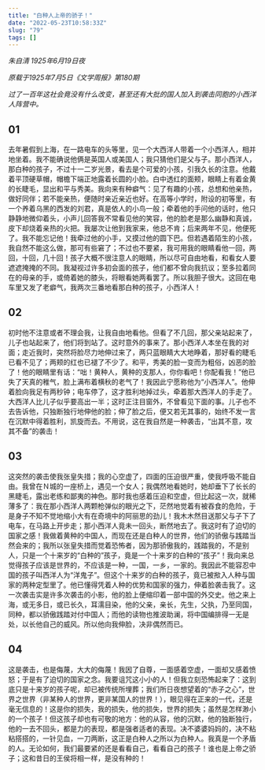 ```yaml
---
title: "白种人上帝的骄子！"
date: "2022-05-23T10:58:33Z"
slug: "79"
tags: []
---
```

*朱自清 1925年6月19日夜*

*原载于1925年7月5日《文学周报》第180期*

*过了一百年这社会竟没有什么改变，甚至还有大批的国人加入到袭击同胞的小西洋人阵营中。*

## 01

去年暑假到上海，在一路电车的头等里，见一个大西洋人带着一个小西洋人，相并地坐着。我不能确说他俩是英国人或美国人；我只猜他们是父与子。那小西洋人，那白种的孩子，不过十一二岁光景，看去是个可爱的小孩，引我久长的注意。他戴着平顶硬草帽，帽檐下端正地露着长圆的小脸。白中透红的面颊，眼睛上有着金黄的长睫毛，显出和平与秀美。我向来有种癖气：见了有趣的小孩，总想和他亲热，做好同伴；若不能亲热，便随时亲近亲近也好。在高等小学时，附设的初等里，有一个养着乌黑的西发的刘君，真是依人的小鸟一般；牵着他的手问他的话时，他只静静地微仰着头，小声儿回答我不常看见他的笑容，他的脸老是那么幽静和真诚，皮下却烧着亲热的火把。我屡次让他到我家来，他总不肯；后来两年不见，他便死了。我不能忘记他！我牵过他的小手，又摸过他的圆下巴。但若遇着陌生的小孩，我自然不能这么做，那可有些窘了；不过也不要紧，我可用我的眼睛看他一回，两回，十回，几十回！孩子大概不很注意人的眼睛，所以尽可自由地看，和看女人要遮遮掩掩的不同。我凝视过许多初会面的孩子，他们都不曾向我抗议；至多拉着同在的母亲的手，或倚着她的膝头，将眼看她两看罢了。所以我胆子很大。这回在电车里又发了老癖气，我两次三番地看那白种的孩子，小西洋人！

## 02

初时他不注意或者不理会我，让我自由地看他。但看了不几回，那父亲站起来了，儿子也站起来了，他们将到站了。这时意外的事来了。那小西洋人本坐在我的对面；走近我时，突然将脸尽力地伸过来了，两只蓝眼睛大大地睁着，那好看的睫毛已看不见了；两颊的红也已褪了不少了。和平，秀美的脸一变而为粗俗，凶恶的脸了！他的眼睛里有话：“咄！黄种人，黄种的支那人，你你看吧！你配看我！”他已失了天真的稚气，脸上满布着横秋的老气了！我因此宁愿称他为“小西洋人”。他伸着脸向我足有两秒钟；电车停了，这才胜利地掉过头，牵着那大西洋人的手走了。大西洋人比儿子似乎要高出一半；这时正注目窗外，不曾看见下面的事。儿子也不去告诉他，只独断独行地伸他的脸；伸了脸之后，便又若无其事的，始终不发一言在沉默中得着胜利，凯旋而去。不用说，这在我自然是一种袭击，“出其不意，攻其不备”的袭击！

## 03

这突然的袭击使我张皇失措；我的心空虚了，四面的压迫很严重，使我呼吸不能自由。我曾在Ｎ城的一座桥上，遇见一个女人；我偶然地看她时，她却垂下了长长的黑睫毛，露出老练和鄙夷的神色。那时我也感着压迫和空虚，但比起这一次，就稀薄多了：我在那小西洋人两颗枪弹似的眼光之下，茫然地觉着有被吞食的危险，于是身子不知不觉地缩小大有在奇境中的阿丽思的劲儿！我木木然目送那父与子下了电车，在马路上开步走；那小西洋人竟未一回头，断然地去了。我这时有了迫切的国家之感！我做着黄种的中国人，而现在还是白种人的世界，他们的骄傲与践踏当然会来的；我所以张皇失措而觉着恐怖者，因为那骄傲我的，践踏我的，不是别人，只是一个十来岁的“白种的”孩子，竟是一个十来岁的白种的“孩子”！我向来总觉得孩子应该是世界的，不应该是一种，一国，一乡，一家的。我因此不能容忍中国的孩子叫西洋人为“洋鬼子”。但这个十来岁的白种的孩子，竟已被揿入人种与国家的两种定型里了。他已懂得凭着人种的优势和国家的强力，伸着脸袭击我了。这一次袭击实是许多次袭击的小影，他的脸上便缩印着一部中国的外交史。他之来上海，或无多日，或已长久，耳濡目染，他的父亲，亲长，先生，父执，乃至同国，同种，都以骄傲践踏对付中国人；而他的读物也推波助澜，将中国编排得一无是处，以长他自己的威风。所以他向我伸脸，决非偶然而已。

## 04

这是袭击，也是侮蔑，大大的侮蔑！我因了自尊，一面感着空虚，一面却又感着愤怒；于是有了迫切的国家之念。我要诅咒这小小的人！但我立刻恐怖起来了：这到底只是十来岁的孩子呢，却已被传统所埋葬；我们所日夜想望着的“赤子之心”，世界之世界（非某种人的世界，更非某国人的世界！），眼见得在正来的一代，还是毫无信息的！这是你的损失，我的损失，他的损失，世界的损失；虽然是怎样渺小的一个孩子！但这孩子却也有可敬的地方：他的从容，他的沉默，他的独断独行，他的一去不回头，都是力的表现，都是强者适者的表现。决不婆婆妈妈的，决不粘粘搭搭的，一针见血，一刀两断，这正是白种人之所以为白种人。我真是一个矛盾的人。无论如何，我们最要紧的还是看看自己，看看自己的孩子！谁也是上帝之骄子；这和昔日的王侯将相一样，是没有种的！

